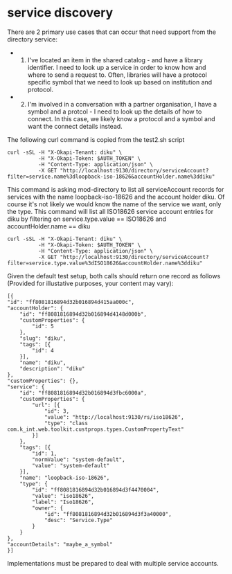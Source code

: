 # service discovery

There are 2 primary use cases that can occur that need support from the directory service:

* 1. I've located an item in the shared catalog - and have a library identifier. I need to look up a service in order to know how and where to send a request to. Often, libraries will have a protocol specific symbol that we need to look up based on institution and protocol.
* 2. I'm involved in a conversation with a partner organisation, I have a symbol and a protcol - I need to look up the details of how to connect. In this case, we likely know a protocol and a symbol and want the connect details instead.

The following curl command is copied from the test2.sh script

    curl -sSL -H "X-Okapi-Tenant: diku" \
              -H "X-Okapi-Token: $AUTH_TOKEN" \
              -H "Content-Type: application/json" \
              -X GET "http://localhost:9130/directory/serviceAccount?filter=service.name%3dloopback-iso-18626&accountHolder.name%3ddiku"

This command is asking mod-directory to list all serviceAccount records for services with the name loopback-iso-18626 and the account holder diku. Of course it's not likely we would know the name of the service we want, only the type. This command will list all ISO18626 service account entries for diku by filtering on service.type.value == ISO18626 and accountHolder.name == diku

    curl -sSL -H "X-Okapi-Tenant: diku" \
              -H "X-Okapi-Token: $AUTH_TOKEN" \
              -H "Content-Type: application/json" \
              -X GET "http://localhost:9130/directory/serviceAccount?filter=service.type.value%3dISO18626&accountHolder.name%3ddiku"

Given the default test setup, both calls should return one record as follows (Provided for illustative purposes, your content may vary):

    [{
	"id": "ff8081816894d32b016894d415aa000c",
	"accountHolder": {
		"id": "ff8081816894d32b016894d4148d000b",
		"customProperties": {
			"id": 5
		},
		"slug": "diku",
		"tags": [{
			"id": 4
		}],
		"name": "diku",
		"description": "diku"
	},
	"customProperties": {},
	"service": {
		"id": "ff8081816894d32b016894d3fbc6000a",
		"customProperties": {
			"url": [{
				"id": 3,
				"value": "http://localhost:9130/rs/iso18626",
				"type": "class com.k_int.web.toolkit.custprops.types.CustomPropertyText"
			}]
		},
		"tags": [{
			"id": 1,
			"normValue": "system-default",
			"value": "system-default"
		}],
		"name": "loopback-iso-18626",
		"type": {
			"id": "ff8081816894d32b016894d3f4470004",
			"value": "iso18626",
			"label": "Iso18626",
			"owner": {
				"id": "ff8081816894d32b016894d3f3a40000",
				"desc": "Service.Type"
			}
		}
	},
	"accountDetails": "maybe_a_symbol"
    }]

Implementations must be prepared to deal with multiple service accounts.
